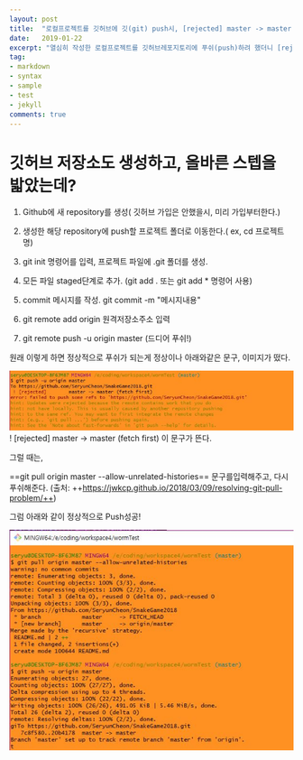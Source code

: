 ```yaml
---
layout: post
title:  "로컬프로젝트를 깃허브에 깃(git) push시, [rejected] master -> master (non-fast-forward)에러가 뜰 때"
date:   2019-01-22
excerpt: "열심히 작성한 로컬프로젝트를 깃허브레포지토리에 푸쉬(push)하려 했더니 [rejected] master -> master (non-fast-forward)라는 문구와 함께 푸쉬실패시, 다음과 같이 행동하세요"
tag:
- markdown
- syntax
- sample
- test
- jekyll
comments: true
---
```

# 깃허브 저장소도 생성하고, 올바른 스텝을 밟았는데?


1) Github에 새 repository를 생성( 깃허브 가입은 안했을시, 미리 가입부터한다.)

2) 생성한 해당 repository에 push할 프로젝트 폴더로 이동한다.( ex, cd 프로젝트명)

3) git init 명령어를 입력, 프로젝트 파일에 .git 폴더를 생성.

4) 모든 파일 staged단계로 추가. (git add .     또는 git add * 명령어 사용)

5) commit 메시지를 작성. git commit -m "메시지내용"


6)  git remote add origin 원격저장소주소 입력

7) git remote push -u origin master (드디어 푸쉬!)

원래 이렇게 하면 정상적으로 푸쉬가 되는게 정상이나 아래와같은 문구, 이미지가 떴다.

![푸쉬거부메시지](./assets/img/githubError.JPG)
 ! [rejected]        master -> master (fetch first)
이 문구가 뜬다.


그럴 때는, 

==git pull origin master --allow-unrelated-histories==
문구를입력해주고, 다시 푸쉬해준다.
(출처: ++https://jwkcp.github.io/2018/03/09/resolving-git-pull-problem/++)

그럼 아래와 같이 정상적으로 Push성공!

![푸쉬거부메시지](./assets/img/githubError2.JPG)




